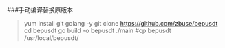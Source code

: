 ###手动编译替换原版本

>yum install git golang -y
>git clone https://github.com/zbuse/bepusdt
>cd bepusdt
>go build -o bepusdt ./main
>#cp  bepusdt /usr/local/bepusdt/
>

